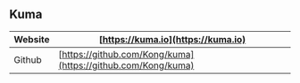 


## Kuma

|  Website| [https://kuma.io](https://kuma.io) |  
|--|--|
| Github | [https://github.com/Kong/kuma](https://github.com/Kong/kuma) |


<!--stackedit_data:
eyJoaXN0b3J5IjpbLTE2ODM3NTEzODAsMjA3NDIyNTYzMl19
-->